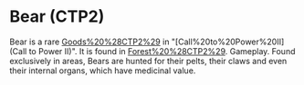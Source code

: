 # Bear (CTP2)

Bear is a rare [Goods%20%28CTP2%29](good) in "[Call%20to%20Power%20II](Call to Power II)". It is found in [Forest%20%28CTP2%29](Forests).
Gameplay.
Found exclusively in areas, Bears are hunted for their pelts, their claws and even their internal organs, which have medicinal value.